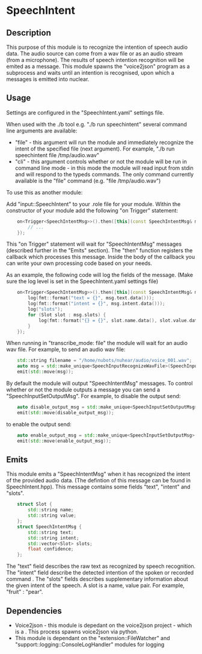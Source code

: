 SpeechIntent
==========

## Description
This purpose of this module is to recognize the intention of speech audio data. The audio source can come from a wav file or as an audio stream (from a microphone). The results of speech intention recognition will be emited as a message.
This module spawns the "voice2json" program as a subprocess and waits until an intention is recognised, upon which
a messages is emitted into nuclear.

## Usage

Settings are configured in the "SpeechIntent.yaml" settings file.

When used with the ./b tool e.g. "./b run speechintent" several command line arguments are available:
- "file" - this argument will run the module and immediately recognize the intent of the specified file (next argument). For example, "./b run speechintent file /tmp/audio.wav"
- "cli" - this argument controls whether or not the module will be run in command line mode - in this mode the module will read input from stdin and will respond to the typeds commands. The only command currently available is the "file" command (e.g. "file /tmp/audio.wav")

To use this as another module:

Add "input::SpeechIntent" to your .role file for your module.
Within the constructor of your module add the following "on Trigger" statement:

```c++
    on<Trigger<SpeechIntentMsg>>().then([this](const SpeechIntentMsg& msg) {
        // ...
    });
```

This "on Trigger" statement will wait for "SpeechIntentMsg" messages (described further in the "Emits" section). The "then" function registers the callback which processes this message. Inside the body of the callback you can write your own processing code based on your needs.

As an example, the following code will log the fields of the message. (Make sure the log level is set in the SpeechIntent.yaml settings file)

```c++
    on<Trigger<SpeechIntentMsg>>().then([this](const SpeechIntentMsg& msg) {
        log(fmt::format("text = {}", msg.text.data()));
        log(fmt::format("intent = {}", msg.intent.data()));
        log("slots");
        for (Slot slot : msg.slots) {
            log(fmt::format("{} = {}", slot.name.data(), slot.value.data()));
        }
    });
```

When running in "transcribe_mode: file" the module will wait for an audio wav file. For example, to send an audio wav file:
```c++
    std::string filename = "/home/nubots/nuhear/audio/voice_001.wav";
    auto msg = std::make_unique<SpeechInputRecognizeWavFile>(SpeechInputRecognizeWavFile{filename});
    emit(std::move(msg));
```

By default the module will output "SpeechIntentMsg" messages. To control whether or not the module outputs a message you can send a "SpeechInputSetOutputMsg". For example, to disable the output send:
```c++
    auto disable_output_msg = std::make_unique<SpeechInputSetOutputMsg>({false});
    emit(std::move(disable_output_msg));
```

to enable the output send:
```c++
    auto enable_output_msg = std::make_unique<SpeechInputSetOutputMsg>({true});
    emit(std::move(enable_output_msg));
```

## Emits
This module emits a "SpeechIntentMsg" when it has recognized the intent of the provided audio data.  (The defintion of this message can be found in SpeechIntent.hpp). This message contains some fields "text", "intent" and "slots".

```c++
    struct Slot {
        std::string name;
        std::string value;
    };
    struct SpeechIntentMsg {
        std::string text;
        std::string intent;
        std::vector<Slot> slots;
        float confidence;
    };
```

The "text" field describes the raw text as recognized by speech recognition. The "intent" field describe the detected intention of the spoken or recorded command . The "slots" fields describes supplementary information about the given intent of the speech. A slot is a name, value pair. For example, "fruit" : "pear". 

## Dependencies
- Voice2json - this module is depedant on the voice2json project - which is a . This process spawns voice2json via python.
- This module is dependant on the "extension::FileWatcher" and "support::logging::ConsoleLogHandler" modules for logging
